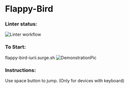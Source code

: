 # Flappy-Bird

### Linter status:
![Linter workflow](https://github.com/iFoxtrot33/Flappy-Bird/actions/workflows/lint.yml/badge.svg)
### To Start:
flappy-bird-iurii.surge.sh
![DemonstrationPic](https://user-images.githubusercontent.com/102408798/206429911-dc3952f8-11cb-4004-98fc-6f37fbc24518.png)

### Instructions:
Use space button to jump.
(Only for devices with keyboard) 
